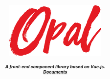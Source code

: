 <h1 align="center">
    <img src="https://raw.githubusercontent.com/asahiP/Opal/master/public/logo.png"/>
    <h5 align="center">
        <i><b>A front-end component library based on Vue.js.</b></i><br>
        <a href="https://asahip.github.io/Opal-docs/">Documents</a>
    </h5>
</h1>

